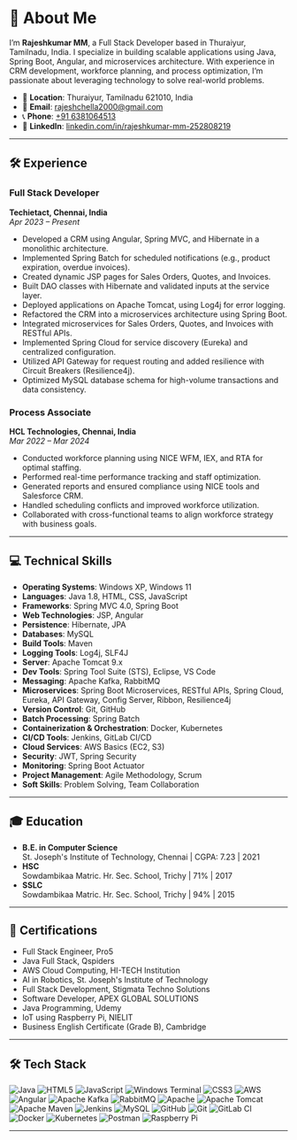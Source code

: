 # 💫 About Me

I’m **Rajeshkumar MM**, a Full Stack Developer based in Thuraiyur, Tamilnadu, India. I specialize in building scalable applications using Java, Spring Boot, Angular, and microservices architecture. With experience in CRM development, workforce planning, and process optimization, I’m passionate about leveraging technology to solve real-world problems.

- 📍 **Location**: Thuraiyur, Tamilnadu 621010, India  
- 📧 **Email**: [rajeshchella2000@gmail.com](mailto:rajeshchella2000@gmail.com)  
- 📞 **Phone**: [+91 6381064513](tel:+916381064513)  
- 🔗 **LinkedIn**: [linkedin.com/in/rajeshkumar-mm-252808219](https://www.linkedin.com/in/rajeshkumar-mm-252808219)  

---

## 🛠 Experience

### Full Stack Developer  
**Techietact, Chennai, India**  
*Apr 2023 – Present*  
- Developed a CRM using Angular, Spring MVC, and Hibernate in a monolithic architecture.  
- Implemented Spring Batch for scheduled notifications (e.g., product expiration, overdue invoices).  
- Created dynamic JSP pages for Sales Orders, Quotes, and Invoices.  
- Built DAO classes with Hibernate and validated inputs at the service layer.  
- Deployed applications on Apache Tomcat, using Log4j for error logging.  
- Refactored the CRM into a microservices architecture using Spring Boot.  
- Integrated microservices for Sales Orders, Quotes, and Invoices with RESTful APIs.  
- Implemented Spring Cloud for service discovery (Eureka) and centralized configuration.  
- Utilized API Gateway for request routing and added resilience with Circuit Breakers (Resilience4j).  
- Optimized MySQL database schema for high-volume transactions and data consistency.  

### Process Associate  
**HCL Technologies, Chennai, India**  
*Mar 2022 – Mar 2024*  
- Conducted workforce planning using NICE WFM, IEX, and RTA for optimal staffing.  
- Performed real-time performance tracking and staff optimization.  
- Generated reports and ensured compliance using NICE tools and Salesforce CRM.  
- Handled scheduling conflicts and improved workforce utilization.  
- Collaborated with cross-functional teams to align workforce strategy with business goals.  

---

## 💻 Technical Skills

- **Operating Systems**: Windows XP, Windows 11  
- **Languages**: Java 1.8, HTML, CSS, JavaScript  
- **Frameworks**: Spring MVC 4.0, Spring Boot  
- **Web Technologies**: JSP, Angular  
- **Persistence**: Hibernate, JPA  
- **Databases**: MySQL  
- **Build Tools**: Maven  
- **Logging Tools**: Log4j, SLF4J  
- **Server**: Apache Tomcat 9.x  
- **Dev Tools**: Spring Tool Suite (STS), Eclipse, VS Code  
- **Messaging**: Apache Kafka, RabbitMQ  
- **Microservices**: Spring Boot Microservices, RESTful APIs, Spring Cloud, Eureka, API Gateway, Config Server, Ribbon, Resilience4j  
- **Version Control**: Git, GitHub  
- **Batch Processing**: Spring Batch  
- **Containerization & Orchestration**: Docker, Kubernetes  
- **CI/CD Tools**: Jenkins, GitLab CI/CD  
- **Cloud Services**: AWS Basics (EC2, S3)  
- **Security**: JWT, Spring Security  
- **Monitoring**: Spring Boot Actuator  
- **Project Management**: Agile Methodology, Scrum  
- **Soft Skills**: Problem Solving, Team Collaboration  

---

## 🎓 Education

- **B.E. in Computer Science**  
  St. Joseph's Institute of Technology, Chennai | CGPA: 7.23 | 2021  
- **HSC**  
  Sowdambikaa Matric. Hr. Sec. School, Trichy | 71% | 2017  
- **SSLC**  
  Sowdambikaa Matric. Hr. Sec. School, Trichy | 94% | 2015  

---

## 📜 Certifications

- Full Stack Engineer, Pro5  
- Java Full Stack, Qspiders  
- AWS Cloud Computing, HI-TECH Institution  
- AI in Robotics, St. Joseph's Institute of Technology  
- Full Stack Development, Stigmata Techno Solutions  
- Software Developer, APEX GLOBAL SOLUTIONS  
- Java Programming, Udemy  
- IoT using Raspberry Pi, NIELIT  
- Business English Certificate (Grade B), Cambridge  

---

## 🛠 Tech Stack

![Java](https://img.shields.io/badge/java-%23ED8B00.svg?style=for-the-badge&logo=openjdk&logoColor=white) 
![HTML5](https://img.shields.io/badge/html5-%23E34F26.svg?style=for-the-badge&logo=html5&logoColor=white) 
![JavaScript](https://img.shields.io/badge/javascript-%23323330.svg?style=for-the-badge&logo=javascript&logoColor=%23F7DF1E) 
![Windows Terminal](https://img.shields.io/badge/Windows%20Terminal-%234D4D4D.svg?style=for-the-badge&logo=windows-terminal&logoColor=white) 
![CSS3](https://img.shields.io/badge/css3-%231572B6.svg?style=for-the-badge&logo=css3&logoColor=white) 
![AWS](https://img.shields.io/badge/AWS-%23FF9900.svg?style=for-the-badge&logo=amazon-aws&logoColor=white) 
![Angular](https://img.shields.io/badge/angular-%23DD0031.svg?style=for-the-badge&logo=angular&logoColor=white) 
![Apache Kafka](https://img.shields.io/badge/Apache%20Kafka-000?style=for-the-badge&logo=apachekafka) 
![RabbitMQ](https://img.shields.io/badge/rabbitmq-FF6600?style=for-the-badge&logo=rabbitmq&logoColor=white) 
![Apache](https://img.shields.io/badge/apache-%23D42029.svg?style=for-the-badge&logo=apache&logoColor=white) 
![Apache Tomcat](https://img.shields.io/badge/apache%20tomcat-%23F8DC75.svg?style=for-the-badge&logo=apache-tomcat&logoColor=black) 
![Apache Maven](https://img.shields.io/badge/Apache%20Maven-C71A36?style=for-the-badge&logo=Apache%20Maven&logoColor=white) 
![Jenkins](https://img.shields.io/badge/jenkins-%232C5263.svg?style=for-the-badge&logo=jenkins&logoColor=white) 
![MySQL](https://img.shields.io/badge/mysql-4479A1.svg?style=for-the-badge&logo=mysql&logoColor=white) 
![GitHub](https://img.shields.io/badge/github-%23121011.svg?style=for-the-badge&logo=github&logoColor=white) 
![Git](https://img.shields.io/badge/git-%23F05033.svg?style=for-the-badge&logo=git&logoColor=white) 
![GitLab CI](https://img.shields.io/badge/gitlab%20CI-%23181717.svg?style=for-the-badge&logo=gitlab&logoColor=white) 
![Docker](https://img.shields.io/badge/docker-%230db7ed.svg?style=for-the-badge&logo=docker&logoColor=white) 
![Kubernetes](https://img.shields.io/badge/kubernetes-%23326ce5.svg?style=for-the-badge&logo=kubernetes&logoColor=white) 
![Postman](https://img.shields.io/badge/Postman-FF6C37?style=for-the-badge&logo=postman&logoColor=white) 
![Raspberry Pi](https://img.shields.io/badge/-Raspberry_Pi-C51A4A?style=for-the-badge&logo=Raspberry-Pi)

---

<!-- Proudly created with GPRM ( https://gprm.itsvg.in ) -->
